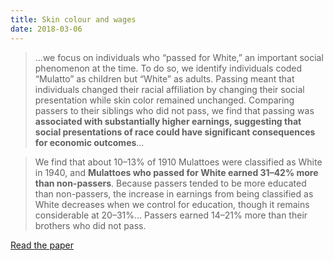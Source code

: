```yaml
---
title: Skin colour and wages
date: 2018-03-06
---
```


<!--kg-card-begin: html--><blockquote>
<p>&#8230;we focus on individuals who “passed for White,” an important social phenomenon at the time. To do so, we identify individuals coded “Mulatto” as children but “White” as adults. Passing meant that individuals changed their racial affiliation by changing their social presentation while skin color remained unchanged. Comparing passers to their siblings who did not pass, we find that passing was <strong>associated with substantially higher earnings, suggesting that social presentations of race could have significant consequences for economic outcomes</strong>&#8230;</p>
</blockquote>
<p><!----></p>
<blockquote>
<p>We find that about 10–13% of 1910 Mulattoes were classified as White in 1940, and <strong>Mulattoes who passed for White earned 31–42% more than non-passers</strong>. Because passers tended to be more educated than non-passers, the increase in earnings from being classified as White decreases when we control for education, though it remains considerable at 20–31%&#8230; Passers earned 14–21% more than their brothers who did not pass.</p>
</blockquote>
<p><!----></p>
<p><a href="http://www.public.asu.edu/~lstein2/research/mill-stein-skincolor.pdf">Read the paper</a></p>
<!--kg-card-end: html-->